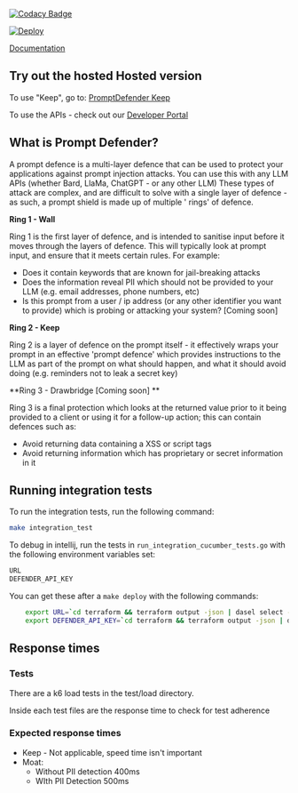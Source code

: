 [![Codacy
Badge](https://app.codacy.com/project/badge/Grade/080ff8f6c80d434484249b8dbb3a5ef0)](https://app.codacy.com/gh/Safetorun/PromptShield/dashboard?utm_source=gh&utm_medium=referral&utm_content=&utm_campaign=Badge_grade)

[![Deploy](https://github.com/Safetorun/PromptDefender/actions/workflows/deploy.yml/badge.svg)](https://github.com/Safetorun/PromptDefender/actions/workflows/deploy.yml)

[Documentation](https://promptshield.readme.io/)

## Try out the hosted Hosted version

To use "Keep", go to: [PromptDefender Keep](https://defender.safetorun.com)

To use the APIs - check out our [Developer Portal](https://promptshield.readme.io)

## What is Prompt Defender?

A prompt defence is a multi-layer defence that can be used to protect your applications against prompt injection
attacks. You can use this with any LLM APIs (whether Bard, LlaMa, ChatGPT - or any other LLM) These types of attack are
complex, and are difficult to solve with a single layer of defence - as such, a prompt shield is made up of multiple '
rings' of defence.

**Ring 1 - Wall**

Ring 1 is the first layer of defence, and is intended to sanitise input before it moves through the layers of defence.
This will typically look at prompt input, and ensure that it meets certain rules. For example:

- Does it contain keywords that are known for jail-breaking attacks
- Does the information reveal PII which should not be provided to your LLM (e.g. email addresses, phone numbers, etc)
- Is this prompt from a user / ip address (or any other identifier you want to provide) which is probing or attacking
  your system? [Coming soon]

**Ring 2 - Keep**

Ring 2 is a layer of defence on the prompt itself - it effectively wraps your prompt in an effective 'prompt defence'
which provides instructions to the LLM as part of the prompt on what should happen, and what it should avoid doing (e.g.
reminders not to leak a secret key)

**Ring 3 - Drawbridge [Coming soon] **

Ring 3 is a final protection which looks at the returned value prior to it being provided to a client or using it for a
follow-up action; this can contain defences such as:

- Avoid returning data containing a XSS or script tags
- Avoid returning information which has proprietary or secret information in it

## Running integration tests

To run the integration tests, run the following command:

```bash
make integration_test
```

To debug in intellij, run the tests in `run_integration_cucumber_tests.go` with the following environment variables set:

```bash
URL
DEFENDER_API_KEY
```

You can get these after a `make deploy` with the following commands:

```bash
	export URL=`cd terraform && terraform output -json | dasel select -p json '.api_url.value' | tr -d '"'`
	export DEFENDER_API_KEY=`cd terraform && terraform output -json | dasel select -p json '.api_key_value.value' | tr -d '"'`
```

## Response times

### Tests
There are a k6 load tests in the test/load directory. 

Inside each test files are the response time to check for test adherence


### Expected response times 

* Keep - Not applicable, speed time isn't important
* Moat:
    * Without PII detection 400ms
    * WIth PII Detection 500ms